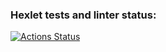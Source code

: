 ### Hexlet tests and linter status:
[![Actions Status](https://github.com/yuliakolom/python-project-lvl1/workflows/hexlet-check/badge.svg)](https://github.com/yuliakolom/python-project-lvl1/actions)